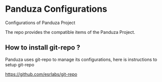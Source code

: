 # Panduza Configurations
Configurations of Panduza Project

The repo provides the compatible items of the Panduza Project.

## How to install git-repo ?

Panduza uses git-repo to manage its configurations, here is instructions to setup git-repo

https://github.com/esrlabs/git-repo

